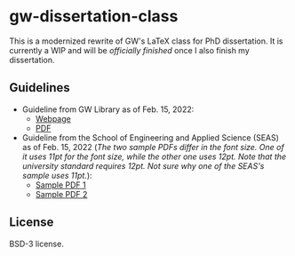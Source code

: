 gw-dissertation-class
=====================

This is a modernized rewrite of GW's LaTeX class for PhD dissertation. It is
currently a WIP and will be _officially finished_ once I also finish my
dissertation.

## Guidelines

* Guideline from GW Library as of Feb. 15, 2022:
  * [Webpage](https://library.gwu.edu/gw-etd-formatting)
  * [PDF](https://library.gwu.edu/sites/default/files/2021-10/Downloadable%20University%20Formatting%20Guidelines%20Oct%205%202021.pdf)
* Guideline from the School of Engineering and Applied Science (SEAS) as of Feb.
  15, 2022 (_The two sample PDFs differ in the font size. One of it uses 11pt for
  the font size, while the other one uses 12pt. Note that the university
  standard requires 12pt. Not sure why one of the SEAS's sample uses 11pt._): 
  * [Sample PDF 1](https://graduate.seas.gwu.edu/sites/g/files/zaxdzs1526/f/downloads/SEAS%20PhD%20ETD%20Style%20Guide.pdf)
  * [Sample PDF 2](https://library.gwu.edu/sites/default/files/2021-06/SEAS%20Dissertation%20Sample%20format_Spring%202021.pdf)

## License

BSD-3 license.
